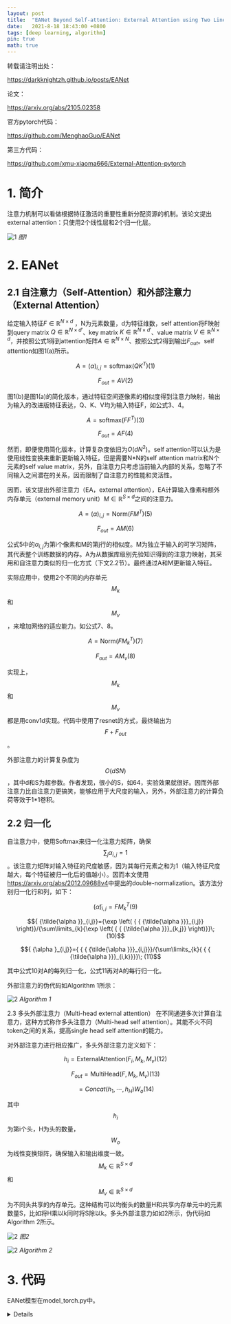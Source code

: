 ```yaml
---
layout: post
title:  "EANet Beyond Self-attention: External Attention using Two Linear Layers for Visual Tasks"
date:   2021-8-18 18:43:00 +0800
tags: [deep learning, algorithm]
pin: true
math: true
---
```


<style> h1 { border-bottom: none } </style>

转载请注明出处：

<https://darkknightzh.github.io/posts/EANet>

论文：

<https://arxiv.org/abs/2105.02358>

官方pytorch代码：

<https://github.com/MenghaoGuo/EANet>

第三方代码：

<https://github.com/xmu-xiaoma666/External-Attention-pytorch>


# 1. 简介

注意力机制可以看做根据特征激活的重要性重新分配资源的机制。该论文提出external attention：只使用2个线性层和2个归一化层。

![1](/assets/post/2021-08-18-EANet/1.png)
_图1_

# 2. EANet

## 2.1 自注意力（Self-Attention）和外部注意力（External Attention）

给定输入特征$F\in { {\mathbb{R}}^{N\times d}}$ ，N为元素数量，d为特征维数，self attention将F映射到query matrix $Q\in { {\mathbb{R}}^{N\times d'}}$、key matrix $K\in { {\mathbb{R}}^{N\times d'}}$、value matrix $V\in { {\mathbb{R}}^{N\times d}}$，并按照公式1得到attention矩阵$A\in { {\mathbb{R}}^{N\times N}}$、按照公式2得到输出${ {F}_{out}}$。self attention如图1(a)所示。

$$A={ {\left( \alpha  \right)}_{i,j}}=\text{softmax}\left( Q{ {K}^{T}} \right) (1)$$  

$${ {F}_{out}}=AV  (2)$$

图1(b)是图1(a)的简化版本，通过特征空间逐像素的相似度得到注意力映射，输出为输入的改进版特征表达，Q、K、V均为输入特征F，如公式3、4。

$$A=\text{softmax}\left( F{ {F}^{T}} \right)  (3)$$   

$${ {F}_{out}}=AF     (4)$$         

然而，即便使用简化版本，计算复杂度依旧为$O\left( d{ {N}^{2}} \right)$。self attention可以认为是使用线性变换来重新更新输入特征，但是需要N*N的self attention matrix和N个元素的self value matrix，另外，自注意力只考虑当前输入内部的关系，忽略了不同输入之间潜在的关系，因而限制了自注意力的性能和灵活性。

因而，该文提出外部注意力（EA，external attention），EA计算输入像素和额外内存单元（external memory unit）$M\in { {\mathbb{R}}^{S\times d}}$之间的注意力。

$$A={ {\left( \alpha  \right)}_{i,j}}=\text{Norm}\left( F{ {M}^{T}} \right)   (5)$$ 

$${ {F}_{out}}=AM     (6)$$             

公式5中的${ {\alpha }_{i,j}}$为第i个像素和M的第j行的相似度。M为独立于输入的可学习矩阵，其代表整个训练数据的内存。A为从数据库级别先验知识得到的注意力映射，其采用和自注意力类似的归一化方式（下文2.2节）。最终通过A和M更新输入特征。

实际应用中，使用2个不同的内存单元
$${ {M}_{k}}$$
和
$${ {M}_{v}}$$
，来增加网络的适应能力。如公式7、8。

$$A=\text{Norm}\left( FM_{k}^{T} \right)    (7)$$       

$${ {F}_{out}}=A{ {M}_{v}}   (8)$$        

实现上，
$${ {M}_k}$$
和
$${ M_{v}}$$
都是用conv1d实现。代码中使用了resnet的方式，最终输出为
$$F+{ {F}_{out}}$$
。

外部注意力的计算复杂度为
$$O\left( dSN \right)$$
，其中d和S为超参数。作者发现，很小的S，如64，实验效果就很好。因而外部注意力比自注意力更搞笑，能够应用于大尺度的输入，另外，外部注意力的计算负荷等效于1*1卷积。

## 2.2 归一化
自注意力中，使用Softmax来归一化注意力矩阵，确保
$$\sum\nolimits_{j}{ { {\alpha }_{i,j}}=1}$$
。该注意力矩阵对输入特征的尺度敏感，因为其每行元素之和为1（输入特征尺度越大，每个特征被归一化后的值越小）。因而本文使用<https://arxiv.org/abs/2012.09688v4>中提出的double-normalization。该方法分别归一化行和列，如下：

$${ { \left( {\tilde{\alpha }} \right)}_{i,j}}=FM_ {k}^{T}  (9)$$

$${ {\tilde{\alpha }}_{i,j}}={\exp \left( { { {\tilde{\alpha }}}_{i,j}} \right)}/{\sum\limits_{k}{\exp \left( { { {\tilde{\alpha }}}_{k,j}} \right)}}\; (10)$$ 

$${ {\alpha }_{i,j}}={ { { {\tilde{\alpha }}}_{i,j}}}/{\sum\limits_{k}{ { { {\tilde{\alpha }}}_{i,k}}}}\;    (11)$$               

其中公式10对A的每列归一化，公式11再对A的每行归一化。

外部注意力的伪代码如Algorithm 1所示：

![2](/assets/post/2021-08-18-EANet/2.png)
_Algorithm 1_

2.3 多头外部注意力（Multi-head external attention）
在不同通道多次计算自注意力，这种方式称作多头注意力（Multi-head self attention）。其能不火不同token之间的关系，提高single head self attention的能力。

对外部注意力进行相应推广，多头外部注意力定义如下：

$${ {h}_{i}}=\text{ExternalAttention}({ {F}_{i}},{ {M}_{k}},{ {M}_{v}})   (12)$$   

$${ {F}_{out}}=\text{MultiHead}(F,{ {M}_{k}},{ {M}_{v}}) (13)$$          

$$\text{      }=Concat({ {h}_{1}},\cdots ,{ {h}_{H}}){ {W}_{o}}   (14)$$          

其中$${ {h}_{i}}$$为第i个头，H为头的数量，$${ {W}_{o}}$$为线性变换矩阵，确保输入和输出维度一致。$${ {M}_{k}}\in { {\mathbb{R}}^{S\times d}}$$和$${ {M}_{v}}\in { {\mathbb{R}}^{S\times d}}$$为不同头共享的内存单元。这种结构可以均衡头的数量H和共享内存单元中的元素数量S，比如将H乘以k同时将S除以k。多头外部注意力如如2所示，伪代码如Algorithm 2所示。

![2](/assets/post/2021-08-18-EANet/2.png)
_图2_

![2](/assets/post/2021-08-18-EANet/a2.png)
_Algorithm 2_

# 3. 代码

EANet模型在model_torch.py中。

<details>

```python
class ConvBNReLU(nn.Module):
    '''Module for the Conv-BN-ReLU tuple.'''

    def __init__(self, c_in, c_out, kernel_size, stride, padding, dilation):
        super(ConvBNReLU, self).__init__()
        self.conv = nn.Conv2d(
                c_in, c_out, kernel_size=kernel_size, stride=stride, 
                padding=padding, dilation=dilation, bias=False)
        self.bn = norm_layer(c_out)
        self.relu = nn.ReLU()

    def forward(self, x):
        x = self.conv(x)
        x = self.bn(x)
        x = self.relu(x)
        return x

class External_attention(nn.Module):
    '''
    Arguments:
        c (int): The input and output channel number.
    '''
    def __init__(self, c):  # c为输入和输出通道数量
        super(External_attention, self).__init__()
        
        self.conv1 = nn.Conv2d(c, c, 1)

        self.k = 64
        self.linear_0 = nn.Conv1d(c, self.k, 1, bias=False)

        self.linear_1 = nn.Conv1d(self.k, c, 1, bias=False)
        self.linear_1.weight.data = self.linear_0.weight.data.permute(1, 0, 2)        
        
        self.conv2 = nn.Sequential(nn.Conv2d(c, c, 1, bias=False), norm_layer(c))   # conv+bn     
        
        for m in self.modules():  # 参数初始化
            if isinstance(m, nn.Conv2d):
                n = m.kernel_size[0] * m.kernel_size[1] * m.out_channels
                m.weight.data.normal_(0, math.sqrt(2. / n))
            elif isinstance(m, nn.Conv1d):
                n = m.kernel_size[0] * m.out_channels
                m.weight.data.normal_(0, math.sqrt(2. / n))
            elif isinstance(m, _BatchNorm):
                m.weight.data.fill_(1)
                if m.bias is not None:
                    m.bias.data.zero_()
 

    def forward(self, x):
        # x(bchw) → Conv2d(bchw) → view(bcn) → Conv1d(bkn) → softmax(bkn) → norm(bkn) → Conv1d(bcn) → view(bchw) → conv+bn → + → relu → x
        #         ↘-------------------------------------------------------------------------------------------------------↗

        idn = x
        x = self.conv1(x)

        b, c, h, w = x.size()
        n = h*w
        x = x.view(b, c, h*w)   # b * c * n 

        attn = self.linear_0(x) # b, k, n
        attn = F.softmax(attn, dim=-1) # b, k, n

        attn = attn / (1e-9 + attn.sum(dim=1, keepdim=True)) #  # b, k, n   上面的norm
        x = self.linear_1(attn) # b, c, n

        x = x.view(b, c, h, w)
        x = self.conv2(x)
        x = x + idn
        x = F.relu(x)
        return x

class EANet(nn.Module):
    def __init__(self, n_classes, n_layers):
        super().__init__()
        backbone = resnet(n_layers, settings.STRIDE)
        self.extractor = nn.Sequential(
            backbone.conv1,
            backbone.bn1,
            backbone.relu,
            backbone.maxpool,
            backbone.layer1,
            backbone.layer2,
            backbone.layer3,
            backbone.layer4)

        self.fc0 = ConvBNReLU(2048, 512, 3, 1, 1, 1)
        self.linu = External_attention(512)
        self.fc1 = nn.Sequential(
            ConvBNReLU(512, 256, 3, 1, 1, 1),
            nn.Dropout2d(p=0.1))
        self.fc2 = nn.Conv2d(256, n_classes, 1)

        self.crit = CrossEntropyLoss2d(ignore_index=settings.IGNORE_LABEL, 
                                       reduction='none')

    def forward(self, img, lbl=None, size=None):
        x = self.extractor(img)
        x = self.fc0(x)
        x = self.linu(x)
        x = self.fc1(x)
        x = self.fc2(x)

        if size is None:
            size = img.size()[-2:]
        pred = F.interpolate(x, size=size, mode='bilinear', align_corners=True)

        if self.training and lbl is not None:
            loss = self.crit(pred, lbl)
            return loss
        else:
            return pred
```
</details>